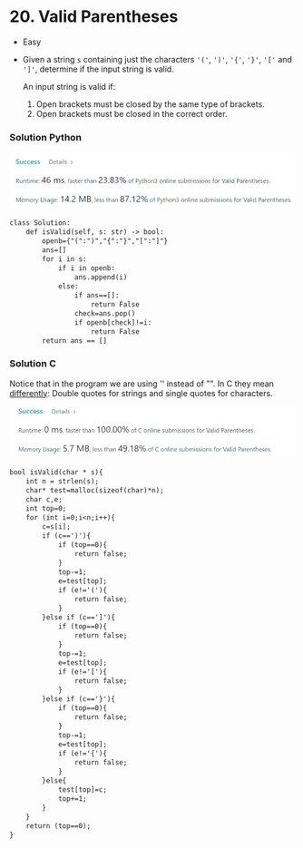 # 20. Valid Parentheses

* Easy
*   Given a string `s` containing just the characters `'('`, `')'`, `'{'`, `'}'`, `'['` and `']'`, determine if the input string is valid.

    An input string is valid if:

    1. Open brackets must be closed by the same type of brackets.
    2. Open brackets must be closed in the correct order.

    &#x20;

### Solution Python&#x20;

![](<../../.gitbook/assets/image (13) (1) (1) (1) (1) (1) (1).png>)

```
class Solution:
    def isValid(self, s: str) -> bool:
        openb={"(":")","{":"}","[":"]"}
        ans=[]
        for i in s:
            if i in openb:
                ans.append(i)
            else:
                if ans==[]:
                    return False
                check=ans.pop()
                if openb[check]!=i:
                    return False
        return ans == []
```

### Solution C&#x20;

Notice that in the program we are using '' instead of "". In C they mean [differently](https://stackoverflow.com/questions/25384517/whats-the-difference-between-and-in-c-programming): Double quotes for strings and single quotes for characters.&#x20;

![](<../../.gitbook/assets/image (14) (1) (1) (1) (1) (1) (1) (1) (1).png>)

```
bool isValid(char * s){
    int n = strlen(s);
    char* test=malloc(sizeof(char)*n);
    char c,e;
    int top=0;
    for (int i=0;i<n;i++){
        c=s[i];
        if (c==')'){
            if (top==0){
                return false;
            } 
            top-=1;
            e=test[top];
            if (e!='('){
                return false;
            }
        }else if (c==']'){
            if (top==0){
                return false;
            } 
            top-=1;
            e=test[top];
            if (e!='['){
                return false;
            }
        }else if (c=='}'){
            if (top==0){
                return false;
            } 
            top-=1;
            e=test[top];
            if (e!='{'){
                return false;
            }
        }else{
            test[top]=c;
            top+=1;
        }
    }
    return (top==0);
}
```
